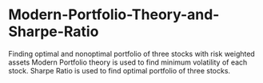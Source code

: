 # Modern-Portfolio-Theory-and-Sharpe-Ratio
Finding optimal and nonoptimal portfolio of three stocks with risk weighted assets
Modern Portfolio theory is used to find minimum volatility of each stock.
Sharpe Ratio is used to find optimal portfolio of three stocks.
